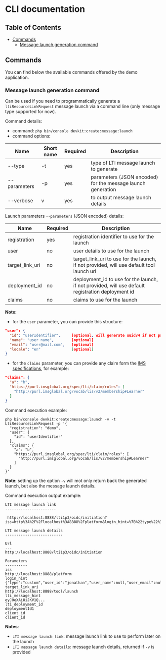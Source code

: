 # CLI documentation

## Table of Contents

- [Commands](#commands)
    - [Message launch generation command](#message-launch-generation-command)


## Commands

You can find below the available commands offered by the demo application.

### Message launch generation command

Can be used if you need to programmatically generate a `ltiResourceLinkRequest` message launch via a command line (only message type supported for now).

Command details:
- command: `php bin/console devkit:create:message:launch`
- command options: 

| Name           | Short name  | Required | Description                                                  |
|----------------|-------------|----------|--------------------------------------------------------------|
| --type         | -t          | yes      | type of LTI message launch to generate                       |
| --parameters   | -p          | yes      | parameters (JSON encoded) for the message launch generation  |
| --verbose      | v           | yes      | to output message launch details                             |


Launch parameters `--parameters` (JSON encoded) details:

| Name                                 | Required |Description                                                                                          |
|--------------------------------------|----------|-----------------------------------------------------------------------------------------------------|
| registration                         | yes      | registration identifier to use for the launch                                                       |
| user                                 | no       | user details to use for the launch                                                                  |
| target_link_uri                      | no       | target_link_uri to use for the launch, if not provided, will use default tool launch url            |
| deployment_id                        | no       | deployment_id to use for the launch, if not provided, will use default registration deployment id   |
| claims                               | no       | claims to use for the launch                                                                        |

**Note**:
- for the `user` parameter, you can provide this structure:
```json
"user": {
  "id": "userIdentifier",     [optional, will generate uuidv4 if not provided]
  "name": "user name",        [optional]
  "email": "user@mail.com",   [optional]
  "locale": "en"              [optional]
}
```
- for the `claims` parameter, you can provide any claim form the [IMS specifications](http://www.imsglobal.org/spec/lti/v1p3/#required-message-claims), for example:
```json
"claims": {
  "a": "b",
  "https://purl.imsglobal.org/spec/lti/claim/roles": [
    "http://purl.imsglobal.org/vocab/lis/v2/membership#Learner"
  ]
}
```


Command execution example:
```shell
php bin/console devkit:create:message:launch -v -t LtiResourceLinkRequest -p '{
  "registration": "demo",
  "user": {
    "id": "userIdentifier"
  },
  "claims": {
    "a": "b",
    "https://purl.imsglobal.org/spec/lti/claim/roles": [
      "http://purl.imsglobal.org/vocab/lis/v2/membership#Learner"
    ]
  }
}'
```

**Note**: setting up the option `-v` will mot only return back the generated launch, but also the message launch details.

Command execution output example:

```shell
LTI message launch link
-----------------------

 http://localhost:8888/lti1p3/oidc/initiation?iss=http%3A%2F%2Flocalhost%3A8888%2Fplatform&login_hint=%7B%22type%22%3A%22custom%22%2C%22user_id%22%3A%22jonathan%22%2C%22user_name%22%3Anull%2C%22user_email%22%3Anull%2C%22user_locale%22%3Anull%7D&target_link_uri=http%3A%2F%2Flocalhost%3A8888%2Ftool%2Flaunch&lti_message_hint=eyJ0eXAiOiJKV1Q...&lti_deployment_id=deploymentId1&client_id=client_id

LTI message launch details
--------------------------

Url
---
http://localhost:8888/lti1p3/oidc/initiation

Parameters
----------
iss
http://localhost:8888/platform
login_hint
{"type":"custom","user_id":"jonathan","user_name":null,"user_email":null,"user_locale":null}
target_link_uri
http://localhost:8888/tool/launch
lti_message_hint
eyJ0eXAiOiJKV1Q...
lti_deployment_id
deploymentId1
client_id
client_id
```

**Notes**:
- `LTI message launch link`: message launch link to use to perform later on the launch
- `LTI message launch details`: message launch details, returned if `-v` is provided